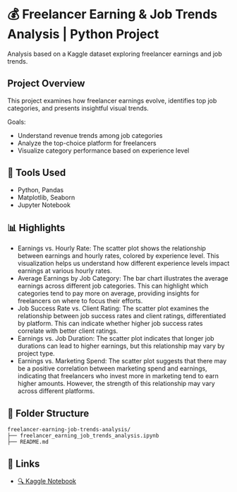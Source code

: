 # 💰 Freelancer Earning & Job Trends Analysis | Python Project
Analysis based on a Kaggle dataset exploring freelancer earnings and job trends.

##  Project Overview
This project examines how freelancer earnings evolve, identifies top job categories, and presents insightful visual trends.

Goals:
- Understand revenue trends among job categories
- Analyze the top-choice platform for freelancers
- Visualize category performance based on experience level

## 🔧 Tools Used
- Python, Pandas
- Matplotlib, Seaborn
- Jupyter Notebook

## 📊 Highlights
- Earnings vs. Hourly Rate: The scatter plot shows the relationship between earnings and hourly rates, colored by experience level. This visualization helps us understand how different experience levels impact earnings at various hourly rates.
- Average Earnings by Job Category: The bar chart illustrates the average earnings across different job categories. This can highlight which categories tend to pay more on average, providing insights for freelancers on where to focus their efforts.
- Job Success Rate vs. Client Rating: The scatter plot examines the relationship between job success rates and client ratings, differentiated by platform. This can indicate whether higher job success rates correlate with better client ratings.
- Earnings vs. Job Duration: The scatter plot indicates that longer job durations can lead to higher earnings, but this relationship may vary by project type.
- Earnings vs. Marketing Spend: The scatter plot suggests that there may be a positive correlation between marketing spend and earnings, indicating that freelancers who invest more in marketing tend to earn higher amounts. However, the strength of this relationship may vary across different platforms.

## 📁 Folder Structure
```
freelancer-earning-job-trends-analysis/
├── freelancer_earning_job_trends_analysis.ipynb
├── README.md
```
## 🔗 Links
- [🔍 Kaggle Notebook](https://www.kaggle.com/code/sarthakmishra12/freelancer-earning-job-trends-analysis)
